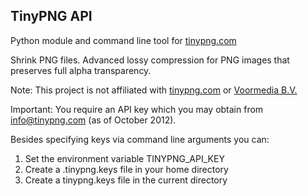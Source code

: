 TinyPNG API
-----------

Python module and command line tool for [tinypng.com][1]

Shrink PNG files. Advanced lossy compression for PNG images
that preserves full alpha transparency.

Note: This project is not affiliated with [tinypng.com][1] or [Voormedia B.V.][2]

Important: You require an API key which you may obtain from
[info@tinypng.com][3] (as of October 2012).


Besides specifying keys via command line arguments you can:

1. Set the environment variable TINYPNG_API_KEY
2. Create a .tinypng.keys file in your home directory
3. Create a tinypng.keys file in the current directory


[1]: https://tinypng.com
[2]: http://voormedia.com/
[3]: mailto:info@tinypng.com